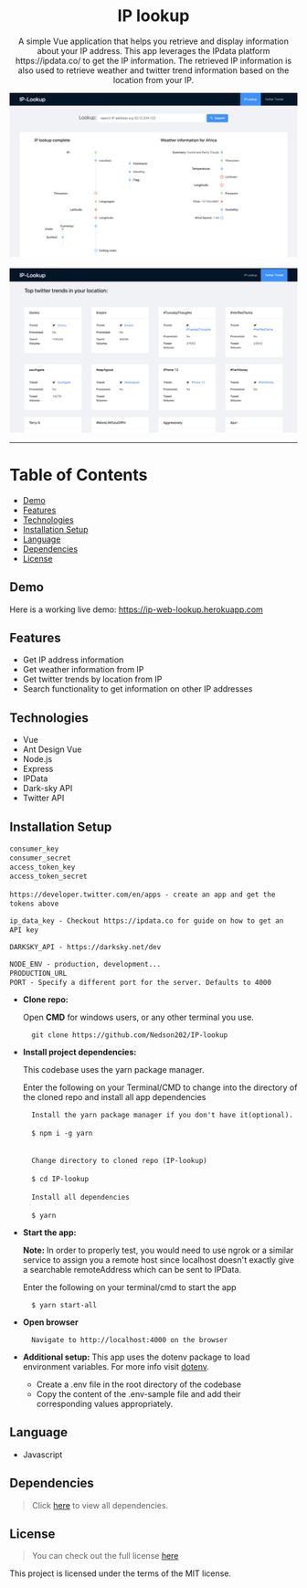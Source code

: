 <h1 align="center">IP lookup</h1>
<p align="center">
A simple Vue application that helps you retrieve and display information about your IP address.
This app leverages the IPdata platform https://ipdata.co/ to get the IP information.
The retrieved IP information is also used to retrieve weather and twitter trend information based on the location from your IP.
</p>

<p align="center">
  <img src="./.github/assets/readme-image-1.png">
  <br>
  <br>
  <img src="./.github/assets/readme-image-2.png">
</p>

---

# Table of Contents
* [Demo](https://github.com/Nedson202/IP-lookup#demo)
* [Features](https://github.com/Nedson202/IP-lookup#features)
* [Technologies](https://github.com/Nedson202/IP-lookup#technologies)
* [Installation Setup](https://github.com/Nedson202/IP-lookup#installation-setup)
* [Language](https://github.com/Nedson202/IP-lookup#language)
* [Dependencies](https://github.com/Nedson202/IP-lookup#dependencies)
* [License](https://github.com/Nedson202/IP-lookup#license)

## Demo
Here is a working live demo: https://ip-web-lookup.herokuapp.com

## Features
* Get IP address information
* Get weather information from IP
* Get twitter trends by location from IP
* Search functionality to get information on other IP addresses

## Technologies
* Vue
* Ant Design Vue
* Node.js
* Express
* IPData
* Dark-sky API
* Twitter API

## Installation Setup
```
consumer_key
consumer_secret
access_token_key
access_token_secret

https://developer.twitter.com/en/apps - create an app and get the tokens above
```

```
ip_data_key - Checkout https://ipdata.co for guide on how to get an API key
```

```
DARKSKY_API - https://darksky.net/dev
```

```
NODE_ENV - production, development...
PRODUCTION_URL
PORT - Specify a different port for the server. Defaults to 4000
```

* **Clone repo:**

  Open **CMD** for windows users, or any other terminal you use.

  ```
    git clone https://github.com/Nedson202/IP-lookup
  ```

* **Install project dependencies:**

  This codebase uses the yarn package manager.

  Enter the following on your Terminal/CMD to change into the directory of the cloned repo and install all app dependencies

  ```
    Install the yarn package manager if you don't have it(optional).

    $ npm i -g yarn


    Change directory to cloned repo (IP-lookup)

    $ cd IP-lookup

    Install all dependencies

    $ yarn
  ```


* **Start the app:**
  
  **Note:** In order to properly test, you would need to use ngrok or a similar service to assign you a remote host since localhost doesn't exactly give a searchable remoteAddress which can be sent to IPData.

  Enter the following on your terminal/cmd to start the app
  ```
    $ yarn start-all
  ```

* **Open browser**

  ```
    Navigate to http://localhost:4000 on the browser
  ```

* **Additional setup:** This app uses the dotenv package to load environment variables. For more info visit [dotenv](https://www.npmjs.com/package/dotenv).

  * Create a .env file in the root directory of the codebase
  * Copy the content of the .env-sample file and add their corresponding values appropriately.

## Language
* Javascript

## Dependencies
> Click [here](https://github.com/Nedson202/IP-lookup/blob/develop/package.json) to view all dependencies.

## License

> You can check out the full license [here](https://github.com/Nedson202/IP-lookup/blob/develop/LICENSE)

This project is licensed under the terms of the MIT license.

